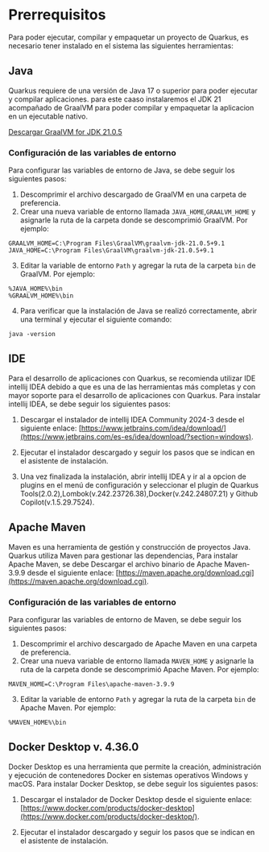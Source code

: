 # Prerrequisitos 
Para poder ejecutar, compilar y empaquetar un proyecto de Quarkus, es necesario tener instalado en el sistema las siguientes herramientas:

## Java
Quarkus requiere de una versión de Java 17 o superior para poder ejecutar y compilar aplicaciones. para este caaso instalaremos el JDK 21 acompañado de GraalVM para poder compilar y empaquetar la aplicacion en un ejecutable nativo.

[Descargar GraalVM for JDK 21.0.5 ](https://www.oracle.com/java/technologies/downloads/#graalvmjava21-windows)

### Configuración de las variables de entorno
Para configurar las variables de entorno de Java, se debe seguir los siguientes pasos:

1. Descomprimir el archivo descargado de GraalVM en una carpeta de preferencia.
2. Crear una nueva variable de entorno llamada `JAVA_HOME`,`GRAALVM_HOME` y asignarle la ruta de la carpeta donde se descomprimió GraalVM. 
Por ejemplo:
```
GRAALVM_HOME=C:\Program Files\GraalVM\graalvm-jdk-21.0.5+9.1
JAVA_HOME=C:\Program Files\GraalVM\graalvm-jdk-21.0.5+9.1
```
3. Editar la variable de entorno `Path` y agregar la ruta de la carpeta `bin` de GraalVM.
Por ejemplo:
```
%JAVA_HOME%\bin
%GRAALVM_HOME%\bin
```
4. Para verificar que la instalación de Java se realizó correctamente, abrir una terminal y ejecutar el siguiente comando:
```
java -version
```

## IDE
Para el desarrollo de aplicaciones con Quarkus, se recomienda utilizar IDE intellij IDEA debido a que es una de las herramientas más completas y con mayor soporte para el desarrollo de aplicaciones con Quarkus. Para instalar intellij IDEA, se debe seguir los siguientes pasos:

1. Descargar el instalador de intellij IDEA Community 2024-3 desde el siguiente enlace: [https://www.jetbrains.com/idea/download/](https://www.jetbrains.com/es-es/idea/download/?section=windows).

2. Ejecutar el instalador descargado y seguir los pasos que se indican en el asistente de instalación.

3. Una vez finalizada la instalación, abrir intellij IDEA y ir al a opcion de plugins en el menú de configuración y seleccionar el plugin de Quarkus Tools(2.0.2),Lombok(v.242.23726.38),Docker(v.242.24807.21) y Github Copilot(v.1.5.29.7524).

## Apache Maven
Maven es una herramienta de gestión y construcción de proyectos Java. Quarkus utiliza Maven para gestionar las dependencias, Para instalar Apache Maven, se debe Descargar el archivo binario de Apache Maven-3.9.9 desde el siguiente enlace: [https://maven.apache.org/download.cgi](https://maven.apache.org/download.cgi).

### Configuración de las variables de entorno
Para configurar las variables de entorno de Maven, se debe seguir los siguientes pasos:

1. Descomprimir el archivo descargado de Apache Maven en una carpeta de preferencia.
2. Crear una nueva variable de entorno llamada `MAVEN_HOME` y asignarle la ruta de la carpeta donde se descomprimió Apache Maven.
Por ejemplo:
```
MAVEN_HOME=C:\Program Files\apache-maven-3.9.9
```
3. Editar la variable de entorno `Path` y agregar la ruta de la carpeta `bin` de Apache Maven.
Por ejemplo:
```
%MAVEN_HOME%\bin
```

## Docker Desktop v. 4.36.0
Docker Desktop es una herramienta que permite la creación, administración y ejecución de contenedores Docker en sistemas operativos Windows y macOS. Para instalar Docker Desktop, se debe seguir los siguientes pasos:

1. Descargar el instalador de Docker Desktop desde el siguiente enlace: [https://www.docker.com/products/docker-desktop](https://www.docker.com/products/docker-desktop/).

2. Ejecutar el instalador descargado y seguir los pasos que se indican en el asistente de instalación.








